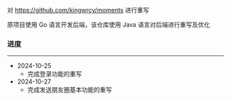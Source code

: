 对 https://github.com/kingwrcy/moments 进行重写

原项目使用 Go 语言开发后端，该仓库使用 Java 语言对后端进行重写及优化

### 进度

---

* 2024-10-25
  * 完成登录功能的重写
* 2024-10-27
  * 完成发送朋友圈基本功能的重写
